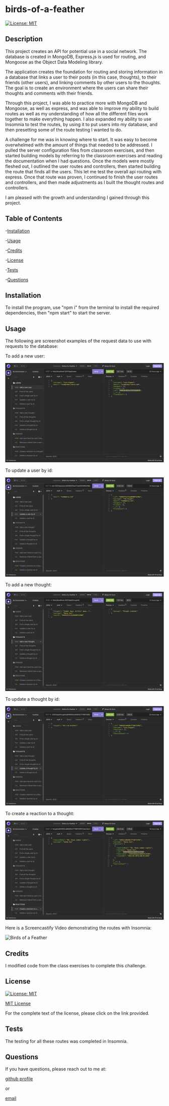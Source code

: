 # birds-of-a-feather

[![License: MIT](https://img.shields.io/badge/License-MIT-yellow.svg)](https://opensource.org/licenses/MIT)

## Description

This project creates an API for potential use in a social network.  The database is created in MongoDB, Express.js is used for routing, and Mongoose as the Object Data Modeling library.

The application creates the foundation for routing and storing information in a database that links a user to their posts (in this case, thoughts), to their friends (other users), and linking comments by other users to the thoughts.  The goal is to create an environment where the users can share their thoughts and comments with their friends.

Through this project, I was able to practice more with MongoDB and Mongoose, as well as express, and was able to improve my ability to build routes as well as my understanding of how all the different files work together to make everything happen.  I also expanded my ability to use Insomnia to test the routes, by using it to put users into my database, and then presetting some of the route testing I wanted to do.

A challenge for me was in knowing where to start. It was easy to become overwhelmed with the amount of things that needed to be addressed.  I pulled the server configuration files from classroom exercises, and then started building models by referring to the classroom exercises and reading the documentation when I had questions.  Once the models were mostly fleshed out, I outlined the user routes and controllers, then started building the route that finds all the users.  This let me test the overall api routing with express.  Once that route was proven, I continued to finish the user routes and controllers, and then made adjustments as I built the thought routes and controllers.

I am pleased with the growth and understanding I gained through this project.

## Table of Contents

-[Installation](#Installation)

-[Usage](#Usage)

-[Credits](#Credits)

-[License](#License)

-[Tests](#Tests)

-[Questions](#Questions)

## Installation

To install the program, use "npm i" from the terminal to install the required dependencies, then "npm start" to start the server.

## Usage

The following are screenshot examples of the request data to use with requests to the database:

To add a new user:

![Add a New User](assets/Add-a-New-User.png)

To update a user by id:

![Update a User By Id](assets/Update-a-User-By-Id.png)

To add a new thought:

![Add a New Thought](assets/Add-a-New-Thought.png)

To update a thought by id:

![Update a Thought By Id](assets/Update-a-Thought-By-Id.png)

To create a reaction to a thought:

![Create a Reaction](assets/Create-a-Reaction-to-a-Thought.png)


Here is a Screencastify Video demonstrating the routes with Insomnia:

![Birds of a Feather](https://watch.screencastify.com/v/UgzI3exnEBFRwj4mCBiK)


## Credits

I modified code from the class exercises to complete this challenge.

## License

[![License: MIT](https://img.shields.io/badge/License-MIT-yellow.svg)](https://opensource.org/licenses/MIT)
 
[MIT License](https://opensource.org/license/mit-0/)
 
For the complete text of the license, please click on the link provided.

## Tests

The testing for all these routes was completed in Insomnia.

## Questions

If you have questions, please reach out to me at:

[github profile](github.com/lhardywilcox)

or

[email](motacycaryda@mac.com)